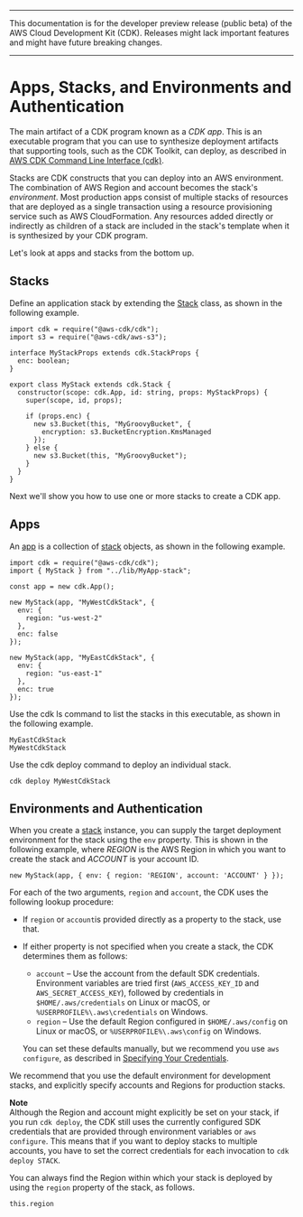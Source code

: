 --------

This documentation is for the developer preview release \(public beta\) of the AWS Cloud Development Kit \(CDK\)\. Releases might lack important features and might have future breaking changes\.

--------

# Apps, Stacks, and Environments and Authentication<a name="apps_and_stacks"></a>

The main artifact of a CDK program known as a *CDK app*\. This is an executable program that you can use to synthesize deployment artifacts that supporting tools, such as the CDK Toolkit, can deploy, as described in [AWS CDK Command Line Interface \(cdk\)](tools.md#cli)\.

Stacks are CDK constructs that you can deploy into an AWS environment\. The combination of AWS Region and account becomes the stack's *environment*\. Most production apps consist of multiple stacks of resources that are deployed as a single transaction using a resource provisioning service such as AWS CloudFormation\. Any resources added directly or indirectly as children of a stack are included in the stack's template when it is synthesized by your CDK program\.

Let's look at apps and stacks from the bottom up\.

## Stacks<a name="stacks"></a>

Define an application stack by extending the [Stack](https://awslabs.github.io/aws-cdk/refs/_aws-cdk_cdk.html#@aws-cdk/cdk.Stack) class, as shown in the following example\.

```
import cdk = require("@aws-cdk/cdk");
import s3 = require("@aws-cdk/aws-s3");

interface MyStackProps extends cdk.StackProps {
  enc: boolean;
}

export class MyStack extends cdk.Stack {
  constructor(scope: cdk.App, id: string, props: MyStackProps) {
    super(scope, id, props);

    if (props.enc) {
      new s3.Bucket(this, "MyGroovyBucket", {
        encryption: s3.BucketEncryption.KmsManaged
      });
    } else {
      new s3.Bucket(this, "MyGroovyBucket");
    }
  }
}
```

Next we'll show you how to use one or more stacks to create a CDK app\.

## Apps<a name="apps"></a>

An [app](https://awslabs.github.io/aws-cdk/refs/_aws-cdk_cdk.html#app) is a collection of [stack](https://awslabs.github.io/aws-cdk/refs/_aws-cdk_cdk.html#@aws-cdk/cdk.Stack) objects, as shown in the following example\.

```
import cdk = require("@aws-cdk/cdk");
import { MyStack } from "../lib/MyApp-stack";

const app = new cdk.App();

new MyStack(app, "MyWestCdkStack", {
  env: {
    region: "us-west-2"
  },
  enc: false
});

new MyStack(app, "MyEastCdkStack", {
  env: {
    region: "us-east-1"
  },
  enc: true
});
```

Use the cdk ls command to list the stacks in this executable, as shown in the following example\.

```
MyEastCdkStack
MyWestCdkStack
```

Use the cdk deploy command to deploy an individual stack\.

```
cdk deploy MyWestCdkStack
```

## Environments and Authentication<a name="environments"></a>

When you create a [stack](https://awslabs.github.io/aws-cdk/refs/_aws-cdk_cdk.html#@aws-cdk/cdk.Stack) instance, you can supply the target deployment environment for the stack using the `env` property\. This is shown in the following example, where *REGION* is the AWS Region in which you want to create the stack and *ACCOUNT* is your account ID\.

```
new MyStack(app, { env: { region: 'REGION', account: 'ACCOUNT' } });
```

For each of the two arguments, `region` and `account`, the CDK uses the following lookup procedure:
+ If `region` or `account`is provided directly as a property to the stack, use that\.
+ If either property is not specified when you create a stack, the CDK determines them as follows:
  + `account` – Use the account from the default SDK credentials\. Environment variables are tried first \(`AWS_ACCESS_KEY_ID` and `AWS_SECRET_ACCESS_KEY`\), followed by credentials in `$HOME/.aws/credentials` on Linux or macOS, or `%USERPROFILE%\.aws\credentials` on Windows\.
  + `region` – Use the default Region configured in `$HOME/.aws/config` on Linux or macOS, or `%USERPROFILE%\.aws\config` on Windows\.

  You can set these defaults manually, but we recommend you use `aws configure`, as described in [Specifying Your Credentials](getting_started.md#getting_started_credentials)\.

We recommend that you use the default environment for development stacks, and explicitly specify accounts and Regions for production stacks\.

**Note**  
Although the Region and account might explicitly be set on your stack, if you run `cdk deploy`, the CDK still uses the currently configured SDK credentials that are provided through environment variables or `aws configure`\. This means that if you want to deploy stacks to multiple accounts, you have to set the correct credentials for each invocation to `cdk deploy STACK`\.

You can always find the Region within which your stack is deployed by using the `region` property of the stack, as follows\.

```
this.region
```